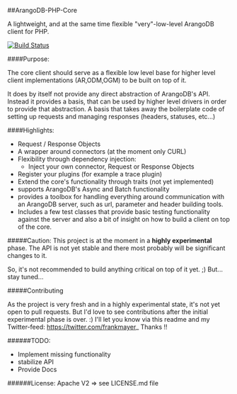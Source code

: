 ##ArangoDB-PHP-Core

A lightweight, and at the same time flexible "very"-low-level ArangoDB client for PHP.

[![Build Status](https://travis-ci.org/frankmayer/ArangoDB-PHP-Core.png?branch=master)](https://travis-ci.org/frankmayer/ArangoDB-PHP-Core)

####Purpose:

The core client should serve as a flexible low level base for higher level client implementations (AR,ODM,OGM) to be built on top of it.

It does by itself not provide any direct abstraction of ArangoDB's API. Instead it provides a basis, that can be used by higher level drivers in order to provide that abstraction.
A basis that takes away the boilerplate code of setting up requests and managing responses (headers, statuses, etc...)


####Highlights:

- Request / Response Objects
- A wrapper around connectors (at the moment only CURL)
- Flexibility through dependency injection:
  - Inject your own connector, Request or Response Objects
- Register your plugins (for example a trace plugin)
- Extend the core's functionality through traits (not yet implemented)
- supports ArangoDB's Async and Batch functionality
- provides a toolbox for handling everything around communication with an ArangoDB server, such as url, parameter and header building tools.
- Includes a few test classes that provide basic testing functionality against the server and also a bit of insight on how to build a client on top of the core.


#####Caution:
This project is at the moment in a __highly experimental__ phase.
The API is not yet stable and there most probably will be significant changes to it.

So, it's not recommended to build anything critical on top of it yet. ;)
But... stay tuned...


#####Contributing

As the project is very fresh and in a highly experimental state, it's not yet open to pull requests.
But I'd love to see contributions after the initial experimental phase is over. :)
I'll let you know via this readme and my Twitter-feed: https://twitter.com/frankmayer_
Thanks !!


######TODO:
- Implement missing functionality
- stabilize API
- Provide Docs


######License:
Apache V2 => see LICENSE.md file
